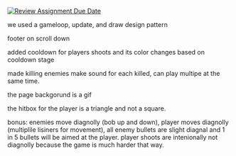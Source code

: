 [![Review Assignment Due Date](https://classroom.github.com/assets/deadline-readme-button-22041afd0340ce965d47ae6ef1cefeee28c7c493a6346c4f15d667ab976d596c.svg)](https://classroom.github.com/a/C1S6S1cK)






we used a gameloop, update, and draw design pattern

footer on scroll down


added cooldown for players shoots and its color changes based on cooldown stage

 made killing enemies make sound for each killed, can play multipe at the same time.

the page backgorund is a gif

the hitbox for the player is a triangle and not a square.

bonus:
enemies move diagnolly (bob up and down), player moves diagnolly (multiplile lisiners for movement), all enemy bullets are slight diagnal and 1 in 5 bullets will be aimed at the player. player shoots are intenionally not diagnolly because the game is much harder that way. 
